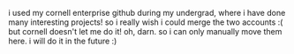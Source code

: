 i used my cornell enterprise github during my undergrad, where i have done many interesting projects! so i really wish i could merge the two accounts :( but cornell doesn't let me do it! oh, darn. so i can only manually move them here. i will do it in the future :)
